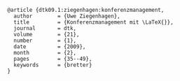     @article {dtk09.1:ziegenhagen:konferenzmanagement,
      author        = {Uwe Ziegenhagen},
      title         = {Konferenzmanagement mit \LaTeX{}},
      journal       = dtk,
      volume        = {21},
      number        = {1},
      date          = {2009},
      month         = {2},
      pages         = {35--49},
      keywords      = {bretter}
    }